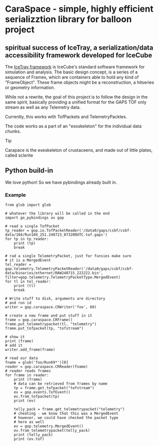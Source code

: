 # CaraSpace - simple, highly efficient serializztion library for balloon project


## spiritual success of IceTray, a serialization/data accessibility framework developed for IceCube

The [IceTray framework](https://docs.icecube.aq/icetray/main/info/overview.html#what-is-icetray) is IceCube's standard software 
framework for simulation and analysis. 
The basic design concept, is a series of a sequence of Frames, which are containers able to hold any kind of "FrameObject". These 
frame objects might be a reconstruction, a hitseries or geometry information.

While not a rewrite, the goal of this project is to follow the design in the same spirit, basically providing a unified 
format for the GAPS TOF only stream as well as any Telemetry data.

Currently, this works with TofPackets and TelemetryPacktes.

The code works as a part of an "exoskeleton" for the individual data chunks.

>[!TIP]
>Carapace is the exeskeleton of crustaceens, and made out of little plates, called sclerite

## Python build-in

We love python! So we have pybindings already built in.

### Example

```
from glob import glob

# whatever the library will be called in the end
import go_pybindings as gop

# read a single TofPacket
tp_reader = gop.io.TofPacketReader('/data0/gaps/csbf/csbf-data/104/Run104_251.240723_073209UTC.tof.gaps')
for tp in tp_reader:
    print (tp)
    break

# rad a single TelemetryPacket, just for funsies make sure 
# it is a MergedEvent
tel_reader = gop.telemetry.TelemetryPacketReader('/data0/gaps/csbf/csbf-data/binaries/ethernet/RAW240715_222222.bin', filter=gop.telemetry.TelemetryPacketType.MergedEvent)
for tl in tel_reader:
    print (tl)
    break

# Write stuff to disk, arguments are directory
# and run id
writer = gop.caraspace.CRWriter('foo', 69)

# create a new frame and put stuff in it
frame = gop.caraspace.CRFrame()
frame.put_telemetrypacket(tl, "telemetry")
frame.put_tofpacket(tp, "tofstream")

# show it
print (frame)
# add it
writer.add_frame(frame)

# read our data
fname = glob('foo/Run69*')[0]
reader = gop.caraspace.CRReader(fname)
# reader reads frames
for frame in reader:
    print (frame)
    # data can be retrieved from frames by name
    tp = frame.get_tofpacket("tofstream")
    ev = gop.events.TofEvent()
    ev.from_tofpacket(tp)
    print (ev)
    
    telly_pack = frame.get_telemetrypacket("telemetry")
    # cheating - we know that this was a MergedEvent
    # however, we could have checked the packet type
    # here as well
    ev = gop.telemetry.MergedEvent()
    ev.from_telemetrypacket(telly_pack)
    print (telly_pack)
    print (ev.tof)
``` 
